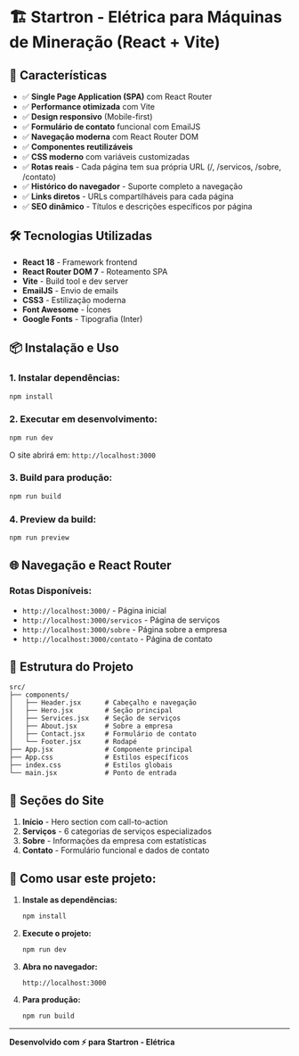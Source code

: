 # 🏗️ Startron - Elétrica para Máquinas de Mineração (React + Vite)

## 🚀 **Características**

- ✅ **Single Page Application (SPA)** com React Router
- ✅ **Performance otimizada** com Vite
- ✅ **Design responsivo** (Mobile-first)
- ✅ **Formulário de contato** funcional com EmailJS
- ✅ **Navegação moderna** com React Router DOM
- ✅ **Componentes reutilizáveis**
- ✅ **CSS moderno** com variáveis customizadas
- ✅ **Rotas reais** - Cada página tem sua própria URL (/, /servicos, /sobre, /contato)
- ✅ **Histórico do navegador** - Suporte completo a navegação
- ✅ **Links diretos** - URLs compartilháveis para cada página
- ✅ **SEO dinâmico** - Títulos e descrições específicos por página

## 🛠️ **Tecnologias Utilizadas**

- **React 18** - Framework frontend
- **React Router DOM 7** - Roteamento SPA
- **Vite** - Build tool e dev server
- **EmailJS** - Envio de emails
- **CSS3** - Estilização moderna
- **Font Awesome** - Ícones
- **Google Fonts** - Tipografia (Inter)

## 📦 **Instalação e Uso**

### **1. Instalar dependências:**
```bash
npm install
```

### **2. Executar em desenvolvimento:**
```bash
npm run dev
```
O site abrirá em: `http://localhost:3000`

### **3. Build para produção:**
```bash
npm run build
```

### **4. Preview da build:**
```bash
npm run preview
```

## 🌐 **Navegação e React Router**

### **Rotas Disponíveis:**
- `http://localhost:3000/` - Página inicial
- `http://localhost:3000/servicos` - Página de serviços
- `http://localhost:3000/sobre` - Página sobre a empresa
- `http://localhost:3000/contato` - Página de contato

## 📱 **Estrutura do Projeto**

```
src/
├── components/
│   ├── Header.jsx      # Cabeçalho e navegação
│   ├── Hero.jsx        # Seção principal
│   ├── Services.jsx    # Seção de serviços
│   ├── About.jsx       # Sobre a empresa
│   ├── Contact.jsx     # Formulário de contato
│   └── Footer.jsx      # Rodapé
├── App.jsx             # Componente principal
├── App.css             # Estilos específicos
├── index.css           # Estilos globais
└── main.jsx            # Ponto de entrada
```

## 🎨 **Seções do Site**

1. **Início** - Hero section com call-to-action
2. **Serviços** - 6 categorias de serviços especializados
3. **Sobre** - Informações da empresa com estatísticas
4. **Contato** - Formulário funcional e dados de contato

## 🚀 **Como usar este projeto:**

1. **Instale as dependências:**
   ```bash
   npm install
   ```

2. **Execute o projeto:**
   ```bash
   npm run dev
   ```

3. **Abra no navegador:**
   ```
   http://localhost:3000
   ```

4. **Para produção:**
   ```bash
   npm run build
   ```
---

**Desenvolvido com ⚡ para Startron - Elétrica**
